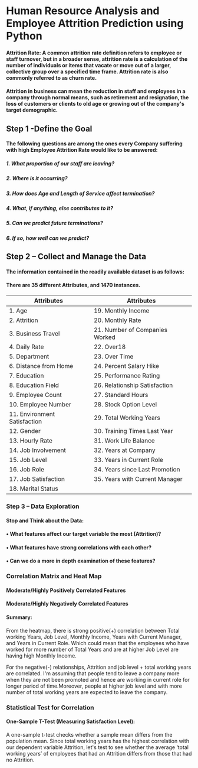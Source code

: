 # Human Resource Analysis and Employee Attrition Prediction using Python

#### Attrition Rate: A common attrition rate definition refers to employee or staff turnover, but in a broader sense, attrition rate is a calculation of the number of individuals or items that vacate or move out of a larger, collective group over a specified time frame. Attrition rate is also commonly referred to as churn rate. 

#### Attrition in business can mean the reduction in staff and employees in a company through normal means, such as retirement and resignation, the loss of customers or clients to old age or growing out of the company's target demographic.

## Step 1 -Define the Goal

#### The following questions are among the ones every Company suffering with high Employee Attrition Rate would like to be answered:

   #####       1. What proportion of our staff are leaving?
   #####       2. Where is it occurring?
   #####       3. How does Age and Length of Service affect termination?
   #####       4. What, if anything, else contributes to it?
   #####       5. Can we predict future terminations?
   #####       6. If so, how well can we predict?
  
  
## Step 2 – Collect and Manage the Data

#### The information contained in the readily available dataset is as follows: 
#### There are 35 different Attributes, and 1470 instances.
| Attributes | Attributes |
| ---------- | ---------- |
| 1. Age     | 19. Monthly Income |  
| 2.	Attrition | 20. Monthly Rate | 
| 3.	Business Travel | 21. Number of Companies Worked |
| 4.	Daily Rate      | 22. Over18   
| 5.	Department      | 23. Over Time    
| 6.	Distance from Home |  24. Percent Salary Hike 
| 7.	Education          |  25. Performance Rating    
| 8.	Education Field    |  26. Relationship Satisfaction   
| 9.	Employee Count     |  27. Standard Hours 
| 10. Employee Number    |  28. Stock Option Level  
| 11. Environment Satisfaction |  29. Total Working Years  
| 12. Gender             |  30. Training Times Last Year
| 13. Hourly Rate        |  31. Work Life Balance  
| 14. Job Involvement    |  32. Years at Company  
| 15. Job Level          |  33. Years in Current Role  
| 16. Job Role           |  34. Years since Last Promotion
| 17. Job Satisfaction   |  35. Years with Current Manager 
| 18. Marital Status     |          
 


### Step 3 – Data Exploration 

#### Stop and Think about the Data:
#### •	What features affect our target variable the most (Attrition)?
#### •	What features have strong correlations with each other?
#### •	Can we do a more in depth examination of these features?

### Correlation Matrix and Heat Map
#### Moderate/Highly Positively Correlated Features


#### Moderate/Highly Negatively Correlated Features


#### Summary:
From the heatmap, there is strong positive(+) correlation between Total working Years, Job Level, Monthly Income, Years with Current Manager, and Years in Current Role. Which could mean that the employees who have worked for more number of Total Years and are at higher Job Level are having high Monthly Income.

For the negative(-) relationships, Attrition and job level + total working years are correlated. I'm assuming that people tend to leave a company more when they are not been promoted and hence are working in current role for longer period of time.Moreover, people at higher job level and with more number of total working years are expected to leave the company.

### Statistical Test for Correlation
#### One-Sample T-Test (Measuring Satisfaction Level):
A one-sample t-test checks whether a sample mean differs from the population mean. Since total working years has the highest correlation with our dependent variable Attrition, let's test to see whether the average ‘total working years’ of employees that had an Attrition differs from those that had no Attrition.
